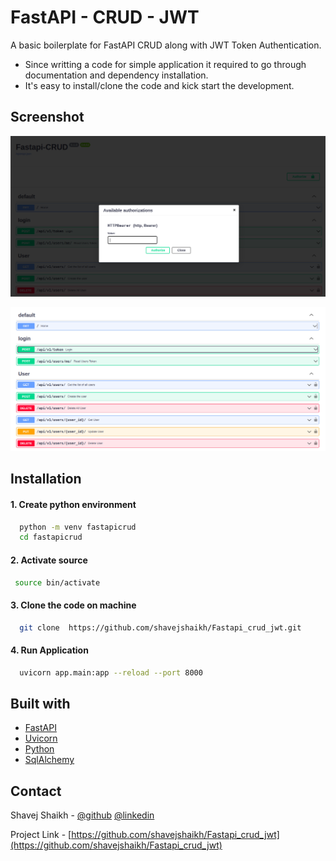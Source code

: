 
# FastAPI - CRUD - JWT

A basic boilerplate for FastAPI CRUD along with JWT Token Authentication. <br/>
+ Since writting a code for simple application it required to go through documentation and dependency installation. <br/>
+ It's easy to install/clone the code and kick start the development.

## Screenshot
![JWT TOKEN AUTHENTICATION](/media/ss/jwt_auth.png)<br/>

![USER API](/media/ss/user_api.png)


## Installation

#### 1. Create python environment

```bash
  python -m venv fastapicrud
  cd fastapicrud
```

#### 2. Activate source 

```bash
 source bin/activate
```

#### 3. Clone the code on machine
```bash
  git clone  https://github.com/shavejshaikh/Fastapi_crud_jwt.git
```

#### 4. Run Application
```bash
  uvicorn app.main:app --reload --port 8000
```
## Built with

- [FastAPI](https://fastapi.tiangolo.com/)
- [Uvicorn](https://www.uvicorn.org/)
- [Python](https://www.python.org/)
- [SqlAlchemy](https://www.sqlalchemy.org/)
## Contact

Shavej Shaikh - [@github](https://github.com/shavejshaikh) [@linkedin](https://www.linkedin.com/in/shavejshaikh/)

Project Link - [https://github.com/shavejshaikh/Fastapi_crud_jwt](https://github.com/shavejshaikh/Fastapi_crud_jwt)